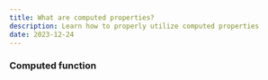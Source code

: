 ```yaml
---
title: What are computed properties?
description: Learn how to properly utilize computed properties
date: 2023-12-24
---
```


### Computed function
